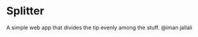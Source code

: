 # Splitter 
A simple web app that divides the tip evenly among the stuff. 
                  @iman jallali
